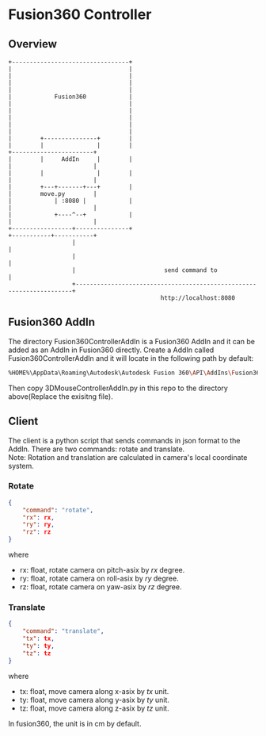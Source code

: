 # Fusion360 Controller

## Overview

```
+---------------------------------+                                                                  
|                                 |                                                                  
|                                 |                                                                  
|                                 |                                                                  
|                                 |                                                                  
|            Fusion360            |                                                                  
|                                 |                                                                  
|                                 |                                                                  
|                                 |                                                                  
|                                 |                                                                  
|                                 |                                                                  
|        +---------------+        |                                                                  
|        |               |        |                                         +-----------------------+
|        |     AddIn     |        |                                         |                       |
|        |               |        |                                         |                       |
|        +---+-------+---+        |                                         |        move.py        |
|            | :8080 |            |                                         |                       |
|            +----^--+            |                                         |                       |
+-----------------+---------------+                                         +-----------+-----------+
                  |                                                                     |            
                  |                                                                     |            
                  |                         send command to                             |            
                  +---------------------------------------------------------------------+            
                                           http://localhost:8080                                     
```


## Fusion360 AddIn
The directory Fusion360ControllerAddIn is a Fusion360 AddIn and it can be added as an AddIn in Fusion360 directly.
Create a AddIn called Fusion360ControllerAddIn and it will locate in the following path by default:
```Bash
%HOME%\AppData\Roaming\Autodesk\Autodesk Fusion 360\API\AddIns\Fusion360ControllerAddIn
```
Then copy 3DMouseControllerAddIn.py in this repo to the directory above(Replace the exisitng file).

## Client
The client is a python script that sends commands in json format to the AddIn. There are two commands: rotate and translate.  
Note: Rotation and translation are calculated in camera's local coordinate system.

### Rotate
```JSON
{
    "command": "rotate",
    "rx": rx,
    "ry": ry,
    "rz": rz
}
```
where
* rx: float, rotate camera on pitch-asix by _rx_ degree.
* ry: float, rotate camera on roll-asix by _ry_ degree.
* rz: float, rotate camera on yaw-asix by _rz_ degree.


### Translate
```JSON
{
    "command": "translate",
    "tx": tx,
    "ty": ty,
    "tz": tz
}
```
where
* tx: float, move camera along x-asix by _tx_ unit.
* ty: float, move camera along y-asix by _ty_ unit.
* tz: float, move camera along z-asix by _tz_ unit.

In fusion360, the unit is in cm by default.
